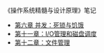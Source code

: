 《操作系统精髓与设计原理》笔记

* [第六章 并发：死锁与饥饿](https://github.com/Blueswing/CS-CheatSheet/blob/master/os/ch6.md)
* [第十一章：I/O管理和磁盘调度](https://github.com/Blueswing/CS-CheatSheet/blob/master/os/ch11.md)
* [第十二章：文件管理](https://github.com/Blueswing/CS-CheatSheet/blob/master/os/ch12.md)
